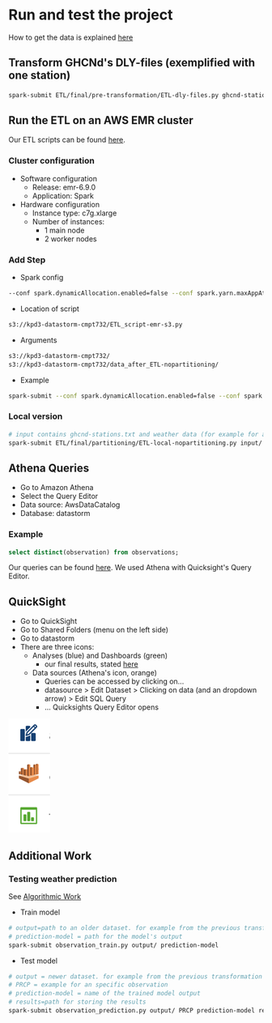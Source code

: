# Run and test the project

How to get the data is explained [here](Acquiring)
## Transform GHCNd's DLY-files (exemplified with one station)
```bash
spark-submit ETL/final/pre-transformation/ETL-dly-files.py ghcnd-stations.txt CA1AB000001.dly
```

## Run the ETL on an AWS EMR cluster
Our ETL scripts can be found [here](ETL/final/partitioning).
### Cluster configuration
* Software configuration
  * Release: emr-6.9.0
  * Application: Spark
* Hardware configuration
  * Instance type: c7g.xlarge
  * Number of instances:
    * 1 main node
    * 2 worker nodes 
### Add Step
* Spark config
```bash
--conf spark.dynamicAllocation.enabled=false --conf spark.yarn.maxAppAttempts=1 --num-executors=12 --executor-cores=1 --executor-memory=600M
```
* Location of script
```bash
s3://kpd3-datastorm-cmpt732/ETL_script-emr-s3.py
```
* Arguments
```bash
s3://kpd3-datastorm-cmpt732/ 
s3://kpd3-datastorm-cmpt732/data_after_ETL-nopartitioning/
```
* Example
```bash
spark-submit --conf spark.dynamicAllocation.enabled=false --conf spark.yarn.maxAppAttempts=1 --num-executors=12 --executor-cores=1 --executor-memory=600M s3://kpd3-datastorm-cmpt732/ETL_script-emr-s3.py s3://kpd3-datastorm-cmpt732/ s3://kpd3-datastorm-cmpt732/data_after_ETL-nopartitioning/
```
### Local version
```bash
# input contains ghcnd-stations.txt and weather data (for example for a year only the file 2020.csv.gz)
spark-submit ETL/final/partitioning/ETL-local-nopartitioning.py input/ output/
```

## Athena Queries
* Go to Amazon Athena
* Select the Query Editor
* Data source: AwsDataCatalog
* Database: datastorm

### Example
```sql
select distinct(observation) from observations;
```
Our queries can be found [here](AlgorithmicWork). We used Athena with Quicksight's Query Editor.

## QuickSight
* Go to QuickSight
* Go to Shared Folders (menu on the left side)
* Go to datastorm
* There are three icons:
  * Analyses (blue) and Dashboards (green)
    * our final results, stated [here](Visualization)
  * Data sources (Athena's icon, orange)
    * Queries can be accessed by clicking on...
    * datasource > Edit Dataset > Clicking on data (and an dropdown arrow) > Edit SQL Query
    * ... Quicksights Query Editor opens

![shared resources icons](Visualization/shared_resources_icons.png)

## Additional Work
### Testing weather prediction
See [Algorithmic Work](AlgorithmicWork)
* Train model
```bash
# output=path to an older dataset. for example from the previous transformation with an additional filter for the time range
# prediction-model = path for the model's output
spark-submit observation_train.py output/ prediction-model
```
* Test model
```bash
# output = newer dataset. for example from the previous transformation with an additional filter on the past year
# PRCP = example for an specific observation
# prediction-model = name of the trained model output
# results=path for storing the results
spark-submit observation_prediction.py output/ PRCP prediction-model results/
```